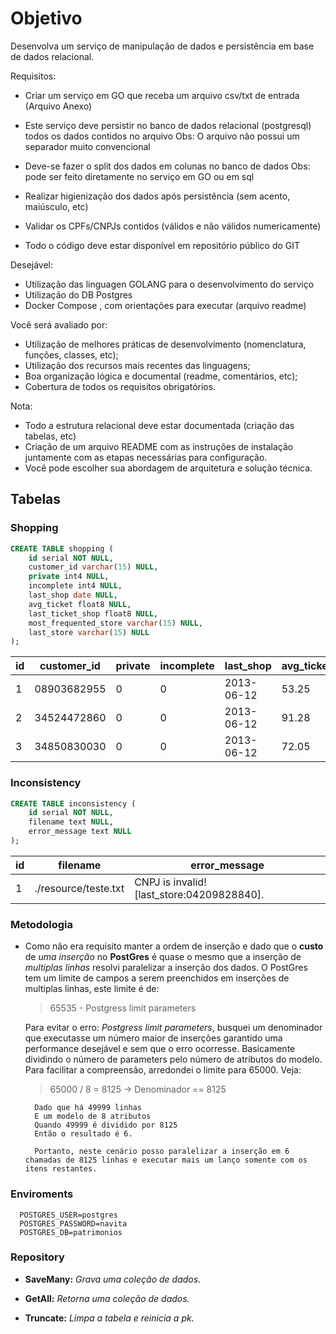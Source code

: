 # Objetivo

Desenvolva um serviço de manipulação de dados e persistência em base de dados relacional.

Requisitos:

- Criar um serviço em GO que receba um arquivo csv/txt de entrada (Arquivo Anexo)
- Este serviço deve persistir no banco de dados relacional (postgresql) todos os dados contidos no arquivo
  Obs: O arquivo não possui um separador muito convencional
 
- Deve-se fazer o split dos dados em colunas no banco de dados
 Obs: pode ser feito diretamente no serviço em GO ou em sql
 
- Realizar higienização dos dados após persistência (sem acento, maiúsculo, etc)
- Validar os CPFs/CNPJs contidos (válidos e não válidos numericamente)
- Todo o código deve estar disponível em repositório público do GIT
 
Desejável:

- Utilização das linguagen GOLANG para o desenvolvimento do serviço
- Utilização do DB Postgres
- Docker Compose , com orientações para executar (arquivo readme) 

Você será avaliado por:

- Utilização de melhores práticas de desenvolvimento (nomenclatura, funções, classes, etc);
- Utilização dos recursos mais recentes das linguagens;
- Boa organização lógica e documental (readme, comentários, etc);
- Cobertura de todos os requisitos obrigatórios.


Nota:

 - Todo a estrutura relacional deve estar documentada (criação das tabelas, etc)
 - Criação de um arquivo README com as instruções de instalação         juntamente com as etapas necessárias para configuração.
 - Você pode escolher sua abordagem de arquitetura e solução técnica.


## Tabelas

### Shopping

```sql
CREATE TABLE shopping (
	id serial NOT NULL,
	customer_id varchar(15) NULL,
	private int4 NULL,
	incomplete int4 NULL,
	last_shop date NULL,
	avg_ticket float8 NULL,
	last_ticket_shop float8 NULL,
	most_frequented_store varchar(15) NULL,
	last_store varchar(15) NULL
);
```

 | id  | customer_id | private | incomplete | last_shop  | avg_ticket | last_ticket_shop | most_frequented_store | last_store     |
 | --- | ----------- | ------- | ---------- | ---------- | ---------- | ---------------- | --------------------- | -------------- |
 | 1   | 08903682955 | 0       | 0          | 2013-06-12 | 53.25      | 53.25            | 79379491000850        | 79379491000850 |
 | 2   | 34524472860 | 0       | 0          | 2013-06-12 | 91.28      | 91.28            | 79379491000850        | 79379491000850 |
 | 3   | 34850830030 | 0       | 0          | 2013-06-12 | 72.05      | 72.05            |


### Inconsistency

```sql
CREATE TABLE inconsistency (
	id serial NOT NULL,
	filename text NULL,
	error_message text NULL
);
```

 | id  | filename             | error_message                              |
 | --- | -------------------- | ------------------------------------------ |
 | 1   | ./resource/teste.txt | CNPJ is invalid! [last_store:04209828840]. |


### Metodologia

- Como não era requisito manter a ordem de inserção e dado que o **custo** de _uma inserção_ no **PostGres** é quase o mesmo que a inserção de _multiplas linhas_ resolvi paralelizar a inserção dos dados. O PostGres tem um limite de campos a serem preenchidos em inserções de multiplas linhas, este limite é de: 
  
  > 65535 - Postgress limit parameters

  Para evitar o erro: *Postgress limit parameters*, busquei um denominador que executasse um número maior de inserções garantido uma performance desejável e sem que o erro ocorresse. Basicamente dividindo o número de parameters pelo número de atributos do modelo. Para facilitar a compreensão, arredondei o limite para 65000. Veja:

  > 65000 / 8 = 8125 -> Denominador == 8125
    
		Dado que há 49999 linhas
		E um modelo de 8 atributos
		Quando 49999 é dividido por 8125 
		Então o resultado é 6.

		Portanto, neste cenário posso paralelizar a inserção em 6 chamadas de 8125 linhas e executar mais um lanço somente com os itens restantes. 


### Enviroments

```env
  POSTGRES_USER=postgres
  POSTGRES_PASSWORD=navita
  POSTGRES_DB=patrimonios
```

### Repository

 - **SaveMany:** _Grava uma coleção de dados._

 - **GetAll:** _Retorna uma coleção de dados._

 - **Truncate:** _Limpa a tabela e reinicia a pk._

